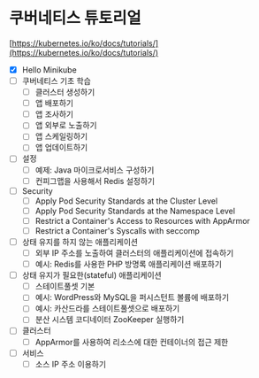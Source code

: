 # 쿠버네티스 튜토리얼

[https://kubernetes.io/ko/docs/tutorials/](https://kubernetes.io/ko/docs/tutorials/)

- [X] Hello Minikube
- [ ] 쿠버네티스 기초 학습
  - [ ] 클러스터 생성하기
  - [ ] 앱 배포하기
  - [ ] 앱 조사하기
  - [ ] 앱 외부로 노출하기
  - [ ] 앱 스케일링하기
  - [ ] 앱 업데이트하기
- [ ] 설정
  - [ ] 예제: Java 마이크로서비스 구성하기
  - [ ] 컨피그맵을 사용해서 Redis 설정하기
- [ ] Security
  - [ ] Apply Pod Security Standards at the Cluster Level
  - [ ] Apply Pod Security Standards at the Namespace Level
  - [ ] Restrict a Container's Access to Resources with AppArmor
  - [ ] Restrict a Container's Syscalls with seccomp
- [ ] 상태 유지를 하지 않는 애플리케이션
  - [ ] 외부 IP 주소를 노출하여 클러스터의 애플리케이션에 접속하기
  - [ ] 예시: Redis를 사용한 PHP 방명록 애플리케이션 배포하기
- [ ] 상태 유지가 필요한(stateful) 애플리케이션
  - [ ] 스테이트풀셋 기본
  - [ ] 예시: WordPress와 MySQL을 퍼시스턴트 볼륨에 배포하기
  - [ ] 예시: 카산드라를 스테이트풀셋으로 배포하기
  - [ ] 분산 시스템 코디네이터 ZooKeeper 실행하기
- [ ] 클러스터
  - [ ] AppArmor를 사용하여 리소스에 대한 컨테이너의 접근 제한
- [ ] 서비스
  - [ ] 소스 IP 주소 이용하기
